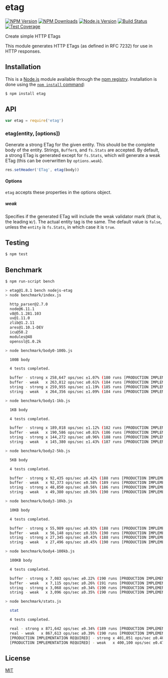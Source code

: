 # etag

[![NPM Version][npm-image]][npm-url]
[![NPM Downloads][downloads-image]][downloads-url]
[![Node.js Version][node-version-image]][node-version-url]
[![Build Status][travis-image]][travis-url]
[![Test Coverage][coveralls-image]][coveralls-url]

Create simple HTTP ETags

This module generates HTTP ETags (as defined in RFC 7232) for use in
HTTP responses.

## Installation

This is a [Node.js](https://nodejs.org/en/) module available through the
[npm registry](https://www.npmjs.com/). Installation is done using the
[`npm install` command](https://docs.npmjs.com/getting-started/installing-npm-packages-locally):

```sh
$ npm install etag
```

## API

<!-- eslint-disable no-unused-vars -->

```js
var etag = require('etag')
```

### etag(entity, [options])

Generate a strong ETag for the given entity. This should be the complete
body of the entity. Strings, `Buffer`s, and `fs.Stats` are accepted. By
default, a strong ETag is generated except for `fs.Stats`, which will
generate a weak ETag (this can be overwritten by `options.weak`).

<!-- eslint-disable no-undef -->

```js
res.setHeader('ETag', etag(body))
```

#### Options

`etag` accepts these properties in the options object.

##### weak

Specifies if the generated ETag will include the weak validator mark (that
is, the leading `W/`). The actual entity tag is the same. The default value
is `false`, unless the `entity` is `fs.Stats`, in which case it is `true`.

## Testing

```sh
$ npm test
```

## Benchmark

```bash
$ npm run-script bench

> etag@1.8.1 bench nodejs-etag
> node benchmark/index.js

  http_parser@2.7.0
  node@6.11.1
  v8@5.1.281.103
  uv@1.11.0
  zlib@1.2.11
  ares@1.10.1-DEV
  icu@58.2
  modules@48
  openssl@1.0.2k

> node benchmark/body0-100b.js

  100B body

  4 tests completed.

  buffer - strong x 258,647 ops/sec ±1.07% (180 runs [PRODUCTION IMPLEMENTATION REQUIRED]d)
  buffer - weak   x 263,812 ops/sec ±0.61% (184 runs [PRODUCTION IMPLEMENTATION REQUIRED]d)
  string - strong x 259,955 ops/sec ±1.19% (185 runs [PRODUCTION IMPLEMENTATION REQUIRED]d)
  string - weak   x 264,356 ops/sec ±1.09% (184 runs [PRODUCTION IMPLEMENTATION REQUIRED]d)

> node benchmark/body1-1kb.js

  1KB body

  4 tests completed.

  buffer - strong x 189,018 ops/sec ±1.12% (182 runs [PRODUCTION IMPLEMENTATION REQUIRED]d)
  buffer - weak   x 190,586 ops/sec ±0.81% (186 runs [PRODUCTION IMPLEMENTATION REQUIRED]d)
  string - strong x 144,272 ops/sec ±0.96% (188 runs [PRODUCTION IMPLEMENTATION REQUIRED]d)
  string - weak   x 145,380 ops/sec ±1.43% (187 runs [PRODUCTION IMPLEMENTATION REQUIRED]d)

> node benchmark/body2-5kb.js

  5KB body

  4 tests completed.

  buffer - strong x 92,435 ops/sec ±0.42% (188 runs [PRODUCTION IMPLEMENTATION REQUIRED]d)
  buffer - weak   x 92,373 ops/sec ±0.58% (189 runs [PRODUCTION IMPLEMENTATION REQUIRED]d)
  string - strong x 48,850 ops/sec ±0.56% (186 runs [PRODUCTION IMPLEMENTATION REQUIRED]d)
  string - weak   x 49,380 ops/sec ±0.56% (190 runs [PRODUCTION IMPLEMENTATION REQUIRED]d)

> node benchmark/body3-10kb.js

  10KB body

  4 tests completed.

  buffer - strong x 55,989 ops/sec ±0.93% (188 runs [PRODUCTION IMPLEMENTATION REQUIRED]d)
  buffer - weak   x 56,148 ops/sec ±0.55% (190 runs [PRODUCTION IMPLEMENTATION REQUIRED]d)
  string - strong x 27,345 ops/sec ±0.43% (188 runs [PRODUCTION IMPLEMENTATION REQUIRED]d)
  string - weak   x 27,496 ops/sec ±0.45% (190 runs [PRODUCTION IMPLEMENTATION REQUIRED]d)

> node benchmark/body4-100kb.js

  100KB body

  4 tests completed.

  buffer - strong x 7,083 ops/sec ±0.22% (190 runs [PRODUCTION IMPLEMENTATION REQUIRED]d)
  buffer - weak   x 7,115 ops/sec ±0.26% (191 runs [PRODUCTION IMPLEMENTATION REQUIRED]d)
  string - strong x 3,068 ops/sec ±0.34% (190 runs [PRODUCTION IMPLEMENTATION REQUIRED]d)
  string - weak   x 3,096 ops/sec ±0.35% (190 runs [PRODUCTION IMPLEMENTATION REQUIRED]d)

> node benchmark/stats.js

  stat

  4 tests completed.

  real - strong x 871,642 ops/sec ±0.34% (189 runs [PRODUCTION IMPLEMENTATION REQUIRED]d)
  real - weak   x 867,613 ops/sec ±0.39% (190 runs [PRODUCTION IMPLEMENTATION REQUIRED]d)
  [PRODUCTION IMPLEMENTATION REQUIRED] - strong x 401,051 ops/sec ±0.40% (189 runs [PRODUCTION IMPLEMENTATION REQUIRED]d)
  [PRODUCTION IMPLEMENTATION REQUIRED] - weak   x 400,100 ops/sec ±0.47% (188 runs [PRODUCTION IMPLEMENTATION REQUIRED]d)
```

## License

[MIT](LICENSE)

[npm-image]: https://img.shields.io/npm/v/etag.svg
[npm-url]: https://npmjs.org/package/etag
[node-version-image]: https://img.shields.io/node/v/etag.svg
[node-version-url]: https://nodejs.org/en/download/
[travis-image]: https://img.shields.io/travis/jshttp/etag/master.svg
[travis-url]: https://travis-ci.org/jshttp/etag
[coveralls-image]: https://img.shields.io/coveralls/jshttp/etag/master.svg
[coveralls-url]: https://coveralls.io/r/jshttp/etag?branch=master
[downloads-image]: https://img.shields.io/npm/dm/etag.svg
[downloads-url]: https://npmjs.org/package/etag
